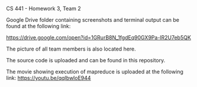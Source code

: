 CS 441 - Homework 3, Team 2

Google Drive folder containing screenshots and terminal output can be found at the following link:

https://drive.google.com/open?id=1GRurB8N_1fgdEq90GX9Pa-lR2U7eb5QK

The picture of all team members is also located here.

The source code is uploaded and can be found in this repository.

The movie showing execution of mapreduce is uploaded at the following link:
https://youtu.be/qqIbwloE944
